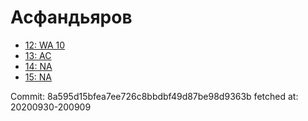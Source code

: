 # Асфандьяров
- [12: WA 10](12.md)
- [13: AC](13.md)
- [14: NA](14.md)
- [15: NA](15.md)

Commit: 8a595d15bfea7ee726c8bbdbf49d87be98d9363b
 fetched at: 20200930-200909
